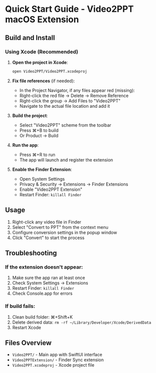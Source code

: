 # Quick Start Guide - Video2PPT macOS Extension

## Build and Install

### Using Xcode (Recommended)

1. **Open the project in Xcode**:
   ```bash
   open Video2PPT/Video2PPT.xcodeproj
   ```

2. **Fix file references** (if needed):
   - In the Project Navigator, if any files appear red (missing):
   - Right-click the red file → Delete → Remove Reference
   - Right-click the group → Add Files to "Video2PPT"
   - Navigate to the actual file location and add it

3. **Build the project**:
   - Select "Video2PPT" scheme from the toolbar
   - Press ⌘+B to build
   - Or Product → Build

4. **Run the app**:
   - Press ⌘+R to run
   - The app will launch and register the extension

5. **Enable the Finder Extension**:
   - Open System Settings
   - Privacy & Security → Extensions → Finder Extensions
   - Enable "Video2PPT Extension"
   - Restart Finder: `killall Finder`

## Usage

1. Right-click any video file in Finder
2. Select "Convert to PPT" from the context menu
3. Configure conversion settings in the popup window
4. Click "Convert" to start the process

## Troubleshooting

### If the extension doesn't appear:
1. Make sure the app ran at least once
2. Check System Settings → Extensions
3. Restart Finder: `killall Finder`
4. Check Console.app for errors

### If build fails:
1. Clean build folder: ⌘+Shift+K
2. Delete derived data: `rm -rf ~/Library/Developer/Xcode/DerivedData`
3. Restart Xcode

## Files Overview

- `Video2PPT/` - Main app with SwiftUI interface
- `Video2PPTExtension/` - Finder Sync extension
- `Video2PPT.xcodeproj` - Xcode project file